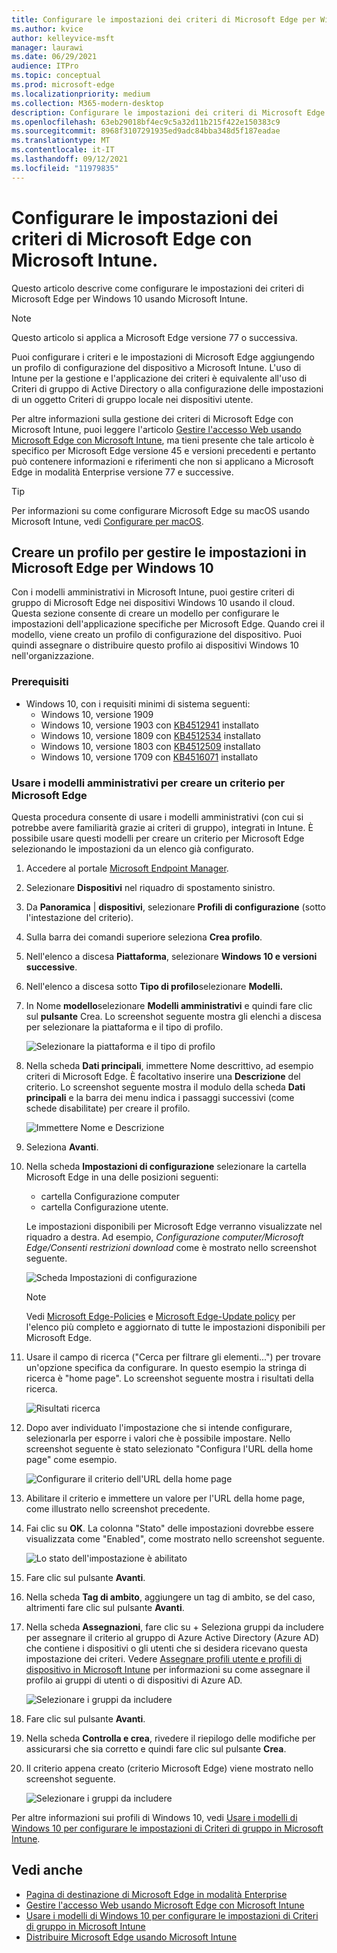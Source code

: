 ```yaml
---
title: Configurare le impostazioni dei criteri di Microsoft Edge per Windows usando Microsoft Intune
ms.author: kvice
author: kelleyvice-msft
manager: laurawi
ms.date: 06/29/2021
audience: ITPro
ms.topic: conceptual
ms.prod: microsoft-edge
ms.localizationpriority: medium
ms.collection: M365-modern-desktop
description: Configurare le impostazioni dei criteri di Microsoft Edge per Windows usando Microsoft Intune.
ms.openlocfilehash: 63eb29018bf4ec9c5a32d11b215f422e150383c9
ms.sourcegitcommit: 8968f3107291935ed9adc84bba348d5f187eadae
ms.translationtype: MT
ms.contentlocale: it-IT
ms.lasthandoff: 09/12/2021
ms.locfileid: "11979835"
---
```

# <a name="configure-microsoft-edge-policy-settings-with-microsoft-intune"></a>Configurare le impostazioni dei criteri di Microsoft Edge con Microsoft Intune.

Questo articolo descrive come configurare le impostazioni dei criteri di Microsoft Edge per Windows 10 usando Microsoft Intune.

> [!NOTE]
> Questo articolo si applica a Microsoft Edge versione 77 o successiva.

Puoi configurare i criteri e le impostazioni di Microsoft Edge aggiungendo un profilo di configurazione del dispositivo a Microsoft Intune. L'uso di Intune per la gestione e l'applicazione dei criteri è equivalente all'uso di Criteri di gruppo di Active Directory o alla configurazione delle impostazioni di un oggetto Criteri di gruppo locale nei dispositivi utente.

Per altre informazioni sulla gestione dei criteri di Microsoft Edge con Microsoft Intune, puoi leggere l'articolo [Gestire l'accesso Web usando Microsoft Edge con Microsoft Intune](/intune/manage-microsoft-edge), ma tieni presente che tale articolo è specifico per Microsoft Edge versione 45 e versioni precedenti e pertanto può contenere informazioni e riferimenti che non si applicano a Microsoft Edge in modalità Enterprise versione 77 e successive.

> [!TIP]
> Per informazioni su come configurare Microsoft Edge su macOS usando Microsoft Intune, vedi [Configurare per macOS](configure-microsoft-edge-on-mac.md).

## <a name="create-a-profile-to-manage-settings-in-microsoft-edge-for-windows-10"></a>Creare un profilo per gestire le impostazioni in Microsoft Edge per Windows 10

Con i modelli amministrativi in Microsoft Intune, puoi gestire criteri di gruppo di Microsoft Edge nei dispositivi Windows 10 usando il cloud. Questa sezione consente di creare un modello per configurare le impostazioni dell'applicazione specifiche per Microsoft Edge. Quando crei il modello, viene creato un profilo di configurazione del dispositivo. Puoi quindi assegnare o distribuire questo profilo ai dispositivi Windows 10 nell'organizzazione.

### <a name="prerequisites"></a>Prerequisiti

- Windows 10, con i requisiti minimi di sistema seguenti:
  - Windows 10, versione 1909
  - Windows 10, versione 1903 con [KB4512941](https://support.microsoft.com/kb/4512941) installato
  - Windows 10, versione 1809 con [KB4512534](https://support.microsoft.com/kb/4512534) installato
  - Windows 10, versione 1803 con [KB4512509](https://support.microsoft.com/kb/4512509) installato
  - Windows 10, versione 1709 con [KB4516071](https://support.microsoft.com/kb/4516071) installato

### <a name="use-administrative-templates-to-create-a-policy-for-microsoft-edge"></a>Usare i modelli amministrativi per creare un criterio per Microsoft Edge

Questa procedura consente di usare i modelli amministrativi (con cui si potrebbe avere familiarità grazie ai criteri di gruppo), integrati in Intune. È possibile usare questi modelli per creare un criterio per Microsoft Edge selezionando le impostazioni da un elenco già configurato.

1. Accedere al portale [Microsoft Endpoint Manager](https://endpoint.microsoft.com/).
2. Selezionare **Dispositivi** nel riquadro di spostamento sinistro.
3. Da **Panoramica** | **dispositivi**, selezionare **Profili di configurazione** (sotto l'intestazione del criterio).
4. Sulla barra dei comandi superiore seleziona **Crea profilo**.
5. Nell'elenco a discesa **Piattaforma**, selezionare **Windows 10 e versioni successive**.
6. Nell'elenco a discesa sotto **Tipo di profilo**selezionare **Modelli.**
7. In Nome **modello**selezionare **Modelli amministrativi** e quindi fare clic sul **pulsante** Crea. Lo screenshot seguente mostra gli elenchi a discesa per selezionare la piattaforma e il tipo di profilo.

    ![Selezionare la piattaforma e il tipo di profilo](./media/configure-edge-with-intune/create-profile-platform.png)

7. Nella scheda **Dati principali**, immettere Nome descrittivo, ad esempio criteri di Microsoft Edge. È facoltativo inserire una **Descrizione** del criterio.
Lo screenshot seguente mostra il modulo della scheda **Dati principali** e la barra dei menu indica i passaggi successivi (come schede disabilitate) per creare il profilo.

   ![Immettere Nome e Descrizione](./media/configure-edge-with-intune/create-profile-basics-tab.png)

8. Seleziona **Avanti**.
9. Nella scheda **Impostazioni di configurazione** selezionare la cartella Microsoft Edge in una delle posizioni seguenti:

   - cartella Configurazione computer
   - cartella Configurazione utente.

   Le impostazioni disponibili per Microsoft Edge verranno visualizzate nel riquadro a destra. Ad esempio, *Configurazione computer/Microsoft Edge/Consenti restrizioni download* come è mostrato nello screenshot seguente.

   ![Scheda Impostazioni di configurazione](./media/configure-edge-with-intune/create-profile-configuration-settings-tab.png)

   > [!NOTE]
   > Vedi [Microsoft Edge-Policies](./microsoft-edge-policies.md) e [Microsoft Edge-Update policy](./microsoft-edge-update-policies.md) per l'elenco più completo e aggiornato di tutte le impostazioni disponibili per Microsoft Edge.

10. Usare il campo di ricerca ("Cerca per filtrare gli elementi...") per trovare un'opzione specifica da configurare. In questo esempio la stringa di ricerca è "home page". Lo screenshot seguente mostra i risultati della ricerca.

    ![Risultati ricerca](./media/configure-edge-with-intune/create-profile-configuration-settings-tab-search.png)

11. Dopo aver individuato l'impostazione che si intende configurare, selezionarla per esporre i valori che è possibile impostare. Nello screenshot seguente è stato selezionato "Configura l'URL della home page" come esempio.

    ![Configurare il criterio dell'URL della home page](./media/configure-edge-with-intune/create-profile-configuration-settings-tab-edit-pol.png)

12. Abilitare il criterio e immettere un valore per l'URL della home page, come illustrato nello screenshot precedente.

13. Fai clic su **OK**. La colonna "Stato" delle impostazioni dovrebbe essere visualizzata come "Enabled", come mostrato nello screenshot seguente.

    ![Lo stato dell'impostazione è abilitato](./media/configure-edge-with-intune/create-profile-configuration-settings-tab-set-enabled.png)

14. Fare clic sul pulsante **Avanti**.

15. Nella scheda **Tag di ambito**, aggiungere un tag di ambito, se del caso, altrimenti fare clic sul pulsante **Avanti**.

16. Nella scheda **Assegnazioni**, fare clic su + Seleziona gruppi da includere per assegnare il criterio al gruppo di Azure Active Directory (Azure AD) che contiene i dispositivi o gli utenti che si desidera ricevano questa impostazione dei criteri. Vedere [Assegnare profili utente e profili di dispositivo in Microsoft Intune](/intune/device-profile-assign) per informazioni su come assegnare il profilo ai gruppi di utenti o di dispositivi di Azure AD.

    ![Selezionare i gruppi da includere](./media/configure-edge-with-intune/create-profile-assignments-tab.png)

17. Fare clic sul pulsante **Avanti**.

18. Nella scheda **Controlla e crea**, rivedere il riepilogo delle modifiche per assicurarsi che sia corretto e quindi fare clic sul pulsante **Crea**.

19. Il criterio appena creato (criterio Microsoft Edge) viene mostrato nello screenshot seguente.

    ![Selezionare i gruppi da includere](./media/configure-edge-with-intune/create-profile-new-policy-finished.png)

Per altre informazioni sui profili di Windows 10, vedi [Usare i modelli di Windows 10 per configurare le impostazioni di Criteri di gruppo in Microsoft Intune](/intune/administrative-templates-windows).

## <a name="see-also"></a>Vedi anche

- [Pagina di destinazione di Microsoft Edge in modalità Enterprise](https://aka.ms/EdgeEnterprise)
- [Gestire l'accesso Web usando Microsoft Edge con Microsoft Intune](/intune/manage-microsoft-edge)
- [Usare i modelli di Windows 10 per configurare le impostazioni di Criteri di gruppo in Microsoft Intune](/intune/administrative-templates-windows)
- [Distribuire Microsoft Edge usando Microsoft Intune](/intune/apps/apps-windows-edge/?bc=https%3a%2f%2fdocs.microsoft.com%2fDeployEdge%2fbreadcrumb%2ftoc.json&toc=https%3a%2f%2fdocs.microsoft.com%2fDeployEdge%2ftoc.json)
